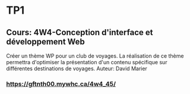 
# TP1

## Cours: 4W4-Conception d'interface et développement Web

Créer un thème WP pour un club de voyages.
La réalisation de ce thème permettra d'optimiser la présentation d'un contenu spécifique sur différentes destinations de voyages.
Auteur: David Marier

### https://gftnth00.mywhc.ca/4w4_45/
